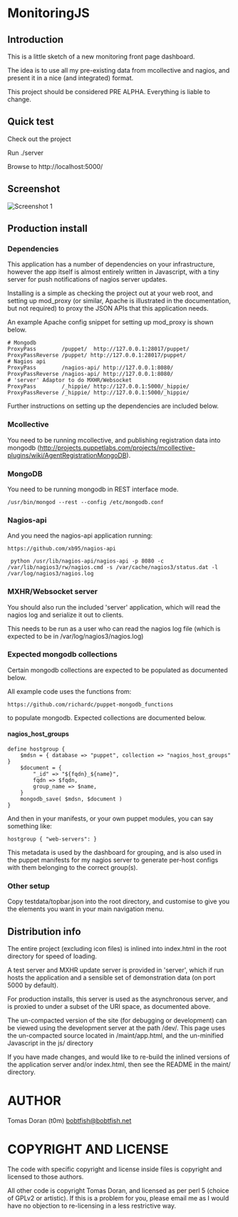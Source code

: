 # MonitoringJS

## Introduction

This is a little sketch of a new monitoring front page dashboard.

The idea is to use all my pre-existing data from mcollective and nagios,
and present it in a nice (and integrated) format.

This project should be considered PRE ALPHA. Everything is liable to
change.

## Quick test

Check out the project

Run ./server

Browse to http://localhost:5000/

## Screenshot

![Screenshot 1](http://bobtfish.github.com/MonitoringJS/screenshot_1.png "Screenshot 1")

## Production install

### Dependencies

This application has a number of dependencies on your infrastructure, however the app itself
is almost entirely written in Javascript, with a tiny server for push notifications
of nagios server updates.

Installing is a simple as checking the project out at your web root, and setting up mod_proxy (or similar,
Apache is illustrated in the documentation, but not required) to proxy the JSON APIs that this application needs.

An example Apache config snippet for setting up mod_proxy is shown below.

    # Mongodb
    ProxyPass        /puppet/  http://127.0.0.1:28017/puppet/
    ProxyPassReverse /puppet/ http://127.0.0.1:28017/puppet/
    # Nagios api
    ProxyPass        /nagios-api/ http://127.0.0.1:8080/
    ProxyPassReverse /nagios-api/ http://127.0.0.1:8080/
    # 'server' Adaptor to do MXHR/Websocket
    ProxyPass        /_hippie/ http://127.0.0.1:5000/_hippie/
    ProxyPassReverse /_hippie/ http://127.0.0.1:5000/_hippie/

Further instructions on setting up the dependencies are included below.

### Mcollective

You need to be running mcollective, and publishing registration data into
mongodb (http://projects.puppetlabs.com/projects/mcollective-plugins/wiki/AgentRegistrationMongoDB).

### MongoDB

You need to be running mongodb in REST interface mode.

    /usr/bin/mongod --rest --config /etc/mongodb.conf

### Nagios-api

And you need the nagios-api application running:

    https://github.com/xb95/nagios-api

     python /usr/lib/nagios-api/nagios-api -p 8080 -c /var/lib/nagios3/rw/nagios.cmd -s /var/cache/nagios3/status.dat -l /var/log/nagios3/nagios.log

### MXHR/Websocket server

You should also run the included 'server' application, which will read the
nagios log and serialize it out to clients.

This needs to be run as a user who can read the nagios log file (which is expected to be in /var/log/nagios3/nagios.log)

### Expected mongodb collections

Certain mongodb collections are expected to be populated as documented below.

All example code uses the functions from:

    https://github.com/richardc/puppet-mongodb_functions

to populate mongodb. Expected collections are documented below.

#### nagios_host_groups
    
    define hostgroup {
        $mdsn = { database => "puppet", collection => "nagios_host_groups" }
        $document = {
            "_id" => "${fqdn}_${name}",
            fqdn => $fqdn,
            group_name => $name,
        }
        mongodb_save( $mdsn, $document )
    }

And then in your manifests, or your own puppet modules, you can say something like:

    hostgroup { "web-servers": }

This metadata is used by the dashboard for grouping, and is also used in the puppet manifests for my nagios
server to generate per-host configs with them belonging to the correct group(s).

### Other setup

Copy testdata/topbar.json into the root directory, and customise to give you the elements you want in your
main navigation menu.

## Distribution info

The entire project (excluding icon files) is inlined into index.html
in the root directory for speed of loading.

A test server and MXHR update server is provided in 'server', which if run
hosts the application and a sensible set of demonstration data (on port
5000 by default).

For production installs, this server is used as the asynchronous server, and is
proxied to under a subset of the URI space, as documented above.

The un-compacted version of the site (for debugging or development) can be viewed
using the development server at the path /dev/. This page uses the un-compacted
source located in /maint/app.html, and the un-minified Javascript in the js/ directory

If you have made changes, and would like to re-build the inlined versions of the
application server and/or index.html, then see the README in the maint/
directory.

# AUTHOR

Tomas Doran (t0m) <bobtfish@bobtfish.net>

# COPYRIGHT AND LICENSE

The code with specific copyright and license inside files is copyright
and licensed to those authors.

All other code is copyright Tomas Doran, and licensed as per perl 5
(choice of GPLv2 or artistic). If this is a problem for you, please email
me as I would have no objection to re-licensing in a less restrictive way.
